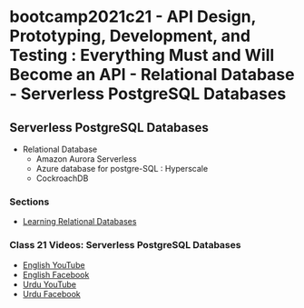 # bootcamp2021c21 - API Design, Prototyping, Development, and Testing : Everything Must and Will Become an API - Relational Database - Serverless PostgreSQL Databases

## Serverless PostgreSQL Databases
- Relational Database
  - Amazon Aurora Serverless
  - Azure database for postgre-SQL : Hyperscale
  - CockroachDB

### Sections

- [Learning Relational Databases](./step06_relational_databases)

### Class 21 Videos: Serverless PostgreSQL Databases

- [English YouTube](https://www.youtube.com/watch?v=scrucre7zPM&ab_channel=CertifiedUnicornDeveloper)
- [English Facebook](https://www.facebook.com/fb.anees.ahmed/videos/1516508168729989)
- [Urdu YouTube](https://www.youtube.com/watch?v=XPfJI8xBq4g&ab_channel=CertifiedUnicornDeveloperinUrdu)
- [Urdu Facebook](https://www.facebook.com/Ai.SirQasim/videos/988005178423196)
